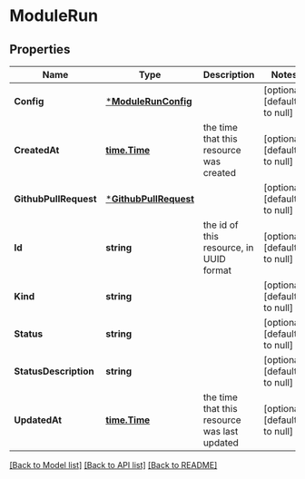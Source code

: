 # ModuleRun

## Properties
Name | Type | Description | Notes
------------ | ------------- | ------------- | -------------
**Config** | [***ModuleRunConfig**](ModuleRunConfig.md) |  | [optional] [default to null]
**CreatedAt** | [**time.Time**](time.Time.md) | the time that this resource was created | [optional] [default to null]
**GithubPullRequest** | [***GithubPullRequest**](GithubPullRequest.md) |  | [optional] [default to null]
**Id** | **string** | the id of this resource, in UUID format | [optional] [default to null]
**Kind** | **string** |  | [optional] [default to null]
**Status** | **string** |  | [optional] [default to null]
**StatusDescription** | **string** |  | [optional] [default to null]
**UpdatedAt** | [**time.Time**](time.Time.md) | the time that this resource was last updated | [optional] [default to null]

[[Back to Model list]](../README.md#documentation-for-models) [[Back to API list]](../README.md#documentation-for-api-endpoints) [[Back to README]](../README.md)

